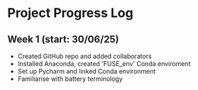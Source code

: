 # Project Progress Log
## Week 1 (start: 30/06/25)
- Created GitHub repo and added collaborators
- Installed Anaconda, created 'FUSE_env' Conda enviroment
- Set up Pycharm and linked Conda environment
- Familiarise with battery terminology